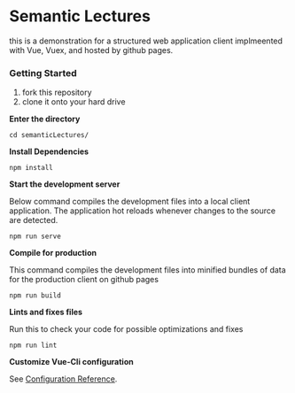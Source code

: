 # Semantic Lectures
this is a demonstration for a structured web application client implmeented with Vue, Vuex, and hosted by github pages.

### Getting Started 
 1) fork this repository
 1) clone it onto your hard drive
 
**Enter the directory**

```
cd semanticLectures/
```

**Install Dependencies**
```
npm install
```

**Start the development server**

Below command compiles the development files into a local client application. The application hot reloads whenever changes to the source 
are detected.
```
npm run serve
```

**Compile for production**

This command compiles the development files into minified bundles of data for the production client on github pages
```
npm run build
```

**Lints and fixes files**

Run this to check your code for possible optimizations and fixes
```
npm run lint
```

**Customize Vue-Cli configuration**

See [Configuration Reference](https://cli.vuejs.org/config/).

